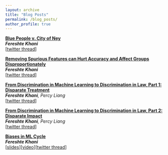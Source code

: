 ```yaml
---
layout: archive
title: "Blog Posts"
permalink: /blog_posts/
author_profile: true
---
```


[**Blue People v. City of Ney**](https://ai.stanford.edu/blog/Bluepeoplevs.Neycity/)\
***Fereshte Khani***\
[[twitter thread](https://twitter.com/fereshte_khani/status/1346281155079725057)]

[**Removing Spurious Features can Hurt Accuracy and Affect Groups Disproportionately**](https://ai.stanford.edu/blog/removing-spuriousfeature/)\
***Fereshte Khani***\
[[twitter thread](https://twitter.com/fereshte_khani/status/1354878906424193025)]

[**From Discrimination in Machine Learning to Discrimination in Law, Part 1: Disparate Treatment**](https://ai.stanford.edu/blog/)\
***Fereshte Khani**, Percy Liang*\
[[twitter thread](https://twitter.com/fereshte_khani/status/1605313672133238785)]

[**From Discrimination in Machine Learning to Discrimination in Law, Part 2: Disparate Impact**](https://ai.stanford.edu/blog/)\
 ***Fereshte Khani**, Percy Liang*\
[[twitter thread](https://twitter.com/fereshte_khani/status/1607459714627162112)]

[**Biases in ML Cycle**](https://fereshte-khani.github.io/discrimination-in-ML/)\
***Fereshte Khani***\
[[slides](https://fereshte-khani.github.io/files/ML_cycle_discrimianation.pdf)][[video](https://www.youtube.com/watch?v=7MSPgGN3Z-0&ab_channel=fereshtekhani)][[twitter thread](https://twitter.com/fereshte_khani/status/1496281636924960770)]




